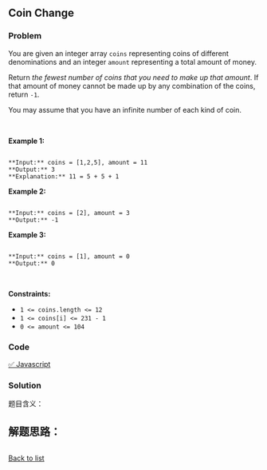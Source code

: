 Coin Change
---
### Problem
You are given an integer array `coins` representing coins of different denominations and an integer `amount` representing a total amount of money.


Return *the fewest number of coins that you need to make up that amount*. If that amount of money cannot be made up by any combination of the coins, return `-1`.


You may assume that you have an infinite number of each kind of coin.


 


**Example 1:**



```

**Input:** coins = [1,2,5], amount = 11
**Output:** 3
**Explanation:** 11 = 5 + 5 + 1

```

**Example 2:**



```

**Input:** coins = [2], amount = 3
**Output:** -1

```

**Example 3:**



```

**Input:** coins = [1], amount = 0
**Output:** 0

```

 


**Constraints:**


* `1 <= coins.length <= 12`
* `1 <= coins[i] <= 231 - 1`
* `0 <= amount <= 104`

### Code
[✅ Javascript](./solution.js)
### Solution
题目含义：

解题思路：
- 

```javascript

```

[Back to list](../README.md)